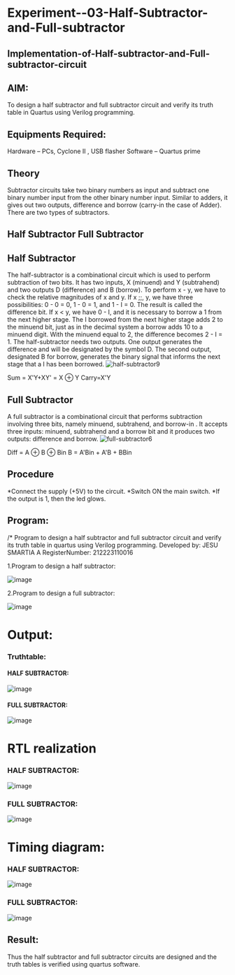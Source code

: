 # Experiment--03-Half-Subtractor-and-Full-subtractor
## Implementation-of-Half-subtractor-and-Full-subtractor-circuit
## AIM:
To design a half subtractor and full subtractor circuit and verify its truth table in Quartus using Verilog programming.

## Equipments Required:
Hardware – PCs, Cyclone II , USB flasher
Software – Quartus prime
## Theory
Subtractor circuits take two binary numbers as input and subtract one binary number input from the other binary number input. Similar to adders, it gives out two outputs, difference and borrow (carry-in the case of Adder). There are two types of subtractors.

## Half Subtractor Full Subtractor
## Half Subtractor
The half-subtractor is a combinational circuit which is used to perform subtraction of two bits. It has two inputs, X (minuend) and Y (subtrahend) and two outputs D (difference) and B (borrow). To perform x - y, we have to check the relative magnitudes of x and y. If x ;;, y, we have three possibilities: 0 - 0 = 0, 1 - 0 = 1, and 1 - I = 0. The result is called the difference bit. If x < y, we have 0 - I, and it is necessary to borrow a 1 from the next higher stage. The I borrowed from the next higher stage adds 2 to the minuend bit, just as in the decimal system a borrow adds 10 to a minuend digit. With the minuend equal to 2, the difference becomes 2 - I = 1. The half-subtractor needs two outputs. One output generates the difference and will be designated by the symbol D. The second output, designated B for borrow, generates the binary signal that informs the next stage that a I has been borrowed.
![half-subtractor9](https://user-images.githubusercontent.com/36288975/166112538-58c3bc7c-ee5d-4e6a-ac8d-8e8328efe27a.png)


Sum = X'Y+XY' = X ⊕ Y
Carry=X'Y

## Full Subtractor
A full subtractor is a combinational circuit that performs subtraction involving three bits, namely minuend, subtrahend, and borrow-in . It accepts three inputs: minuend, subtrahend and a borrow bit and it produces two outputs: difference and borrow. 
![full-subtractor6](https://user-images.githubusercontent.com/36288975/166112541-24c68359-3de8-4674-ae22-8272ffc385ed.png)


Diff = A ⊕ B ⊕ Bin B = A'Bin + A'B + BBin

## Procedure
*Connect the supply (+5V) to the circuit. *Switch ON the main switch. *If the output is 1, then the led glows.

## Program:
/*
Program to design a half subtractor and full subtractor circuit and verify its truth table in quartus using Verilog programming.
Developed by: JESU SMARTIA A
RegisterNumber: 212223110016 

1.Program to design a half subtractor:

![image](https://github.com/jesu-smartia05/Experiment--03-Half-Subtractor-and-Full-subtractor/assets/148514819/3b608286-6788-4812-bc1e-2c6b0f231052)

2.Program to design a full subtractor:

![image](https://github.com/jesu-smartia05/Experiment--03-Half-Subtractor-and-Full-subtractor/assets/148514819/6c11eb26-09ba-4a6e-a79b-e5b5731e6d8d)

# Output:
### Truthtable:
#### HALF SUBTRACTOR:

![image](https://github.com/jesu-smartia05/Experiment--03-Half-Subtractor-and-Full-subtractor/assets/148514819/22eeaa42-3ee9-4b3b-a666-6b4a4bf52e1a)

#### FULL SUBTRACTOR:

![image](https://github.com/jesu-smartia05/Experiment--03-Half-Subtractor-and-Full-subtractor/assets/148514819/cb850300-523d-4d69-b9e9-5cb2e0d90839)

# RTL realization
### HALF SUBTRACTOR:

![image](https://github.com/jesu-smartia05/Experiment--03-Half-Subtractor-and-Full-subtractor/assets/148514819/244e1807-23d9-4f9a-95e7-21d2b18aa085)

### FULL SUBTRACTOR:

![image](https://github.com/jesu-smartia05/Experiment--03-Half-Subtractor-and-Full-subtractor/assets/148514819/3ac729f5-0e49-4bd9-9964-3c098be46eb4)

# Timing diagram:
### HALF SUBTRACTOR:

![image](https://github.com/jesu-smartia05/Experiment--03-Half-Subtractor-and-Full-subtractor/assets/148514819/10821c34-94aa-4561-b7dc-5c3bbd7bfa59)

### FULL SUBTRACTOR:

![image](https://github.com/jesu-smartia05/Experiment--03-Half-Subtractor-and-Full-subtractor/assets/148514819/aedd99d4-8496-4a5f-95de-03789fa72f94)

## Result:
Thus the half subtractor and full subtractor circuits are designed and the truth tables is verified using quartus software.
